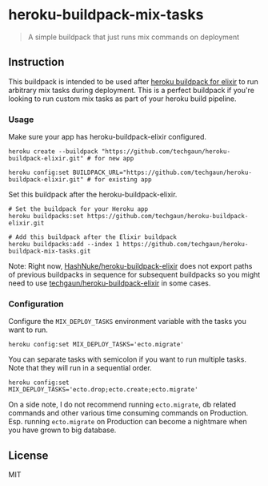 # heroku-buildpack-mix-tasks
> A simple buildpack that just runs mix commands on deployment

## Instruction

This buildpack is intended to be used after [heroku buildpack for elixir](https://github.com/HashNuke/heroku-buildpack-elixir) to run arbitrary mix tasks during deployment. This is a perfect buildpack if you're looking to run custom mix tasks as part of your heroku build pipeline.

### Usage

Make sure your app has heroku-buildpack-elixir configured.

```shell
heroku create --buildpack "https://github.com/techgaun/heroku-buildpack-elixir.git" # for new app

heroku config:set BUILDPACK_URL="https://github.com/techgaun/heroku-buildpack-elixir.git" # for existing app
```

Set this buildpack after the heroku-buildpack-elixir.

```shell
# Set the buildpack for your Heroku app
heroku buildpacks:set https://github.com/techgaun/heroku-buildpack-elixir.git

# Add this buildpack after the Elixir buildpack
heroku buildpacks:add --index 1 https://github.com/techgaun/heroku-buildpack-mix-tasks.git
```

Note: Right now, [HashNuke/heroku-buildpack-elixir](https://github.com/HashNuke/heroku-buildpack-elixir) does not export paths of previous buildpacks in sequence for subsequent buildpacks so you might need to use [techgaun/heroku-buildpack-elixir](https://github.com/techgaun/heroku-buildpack-elixir) in some cases.

### Configuration

Configure the `MIX_DEPLOY_TASKS` environment variable with the tasks you want to run.

```shell
heroku config:set MIX_DEPLOY_TASKS='ecto.migrate'
```

You can separate tasks with semicolon if you want to run multiple tasks. Note that they will run in a sequential order.

```shell
heroku config:set MIX_DEPLOY_TASKS='ecto.drop;ecto.create;ecto.migrate'
```

On a side note, I do not recommend running `ecto.migrate`, db related commands and other various time consuming commands on Production. Esp. running `ecto.migrate` on Production can become a nightmare when you have grown to big database.

## License
MIT
